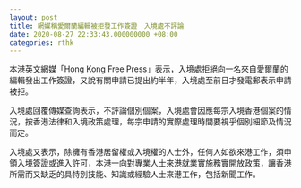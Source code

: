 ```yaml
---
layout: post
title: 網媒稱愛爾蘭編輯被拒發工作簽證　入境處不評論
date: 2020-08-27 22:33:43.000000000 +08:00
categories: rthk
---
```


本港英文網媒「Hong Kong Free Press」表示，入境處拒絕向一名來自愛爾蘭的編輯發出工作簽證，又說有關申請已提出約半年，入境處至前日才發電郵表示申請被拒。

入境處回覆傳媒查詢表示，不評論個別個案，入境處會因應每宗入境香港個案的情況，按香港法律和入境政策處理，每宗申請的實際處理時間要視乎個別細節及情況而定。

入境處又表示，除擁有香港居留權或入境權的人士外，任何人如欲來港工作，須申領入境簽證或進入許可，本港一向對專業人士來港就業實施務實開放政策，讓香港所需而又缺乏的具特別技能、知識或經驗人士來港工作，包括新聞工作。
